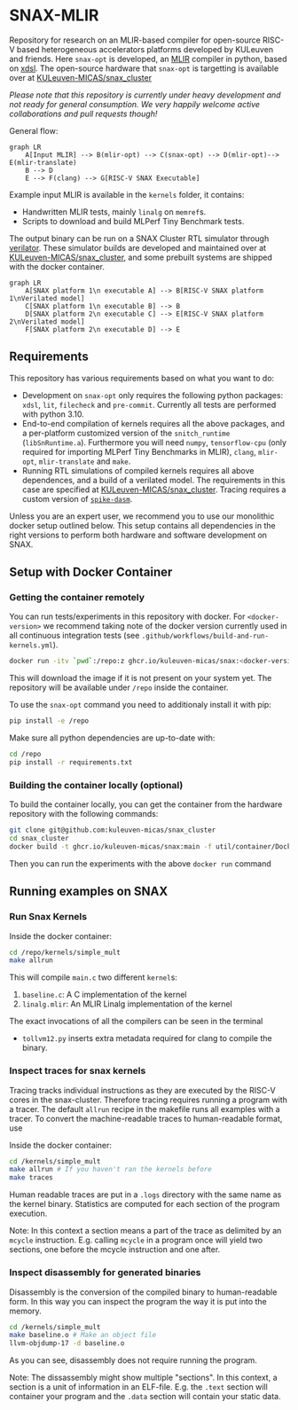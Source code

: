 # SNAX-MLIR

Repository for research on an MLIR-based compiler for open-source RISC-V based heterogeneous accelerators platforms developed by KULeuven and friends.
Here `snax-opt` is developed, an [MLIR](https://mlir.llvm.org) compiler in python, based on [xdsl](https://github.com/xdslproject/xdsl).
The open-source hardware that `snax-opt` is targetting is available over at [KULeuven-MICAS/snax_cluster](https://github.com/KULeuven-MICAS/snax_cluster)

_Please note that this repository is currently under heavy development and not ready for general consumption.
We very happily welcome active collaborations and pull requests though!_

General flow:
```mermaid
graph LR
    A[Input MLIR] --> B(mlir-opt) --> C(snax-opt) --> D(mlir-opt)--> E(mlir-translate) 
    B --> D
    E --> F(clang) --> G[RISC-V SNAX Executable]
```

Example input MLIR is available in the `kernels` folder, it contains:
* Handwritten MLIR tests, mainly `linalg` on `memref`s.
* Scripts to download and build MLPerf Tiny Benchmark tests.

The output binary can be run on a SNAX Cluster RTL simulator through [verilator](https://www.veripool.org/verilator/).
These simulator builds are developed and maintained over at [KULeuven-MICAS/snax_cluster](https://github.com/KULeuven-MICAS/snax_cluster), and some prebuilt systems are shipped with the docker container.
```mermaid
graph LR
    A[SNAX platform 1\n executable A] --> B[RISC-V SNAX platform 1\nVerilated model]
    C[SNAX platform 1\n executable B] --> B
    D[SNAX platform 2\n executable C] --> E[RISC-V SNAX platform 2\nVerilated model]
    F[SNAX platform 2\n executable D] --> E
```

## Requirements

This repository has various requirements based on what you want to do:

* Development on `snax-opt` only requires the following python packages: `xdsl`, `lit`, `filecheck` and `pre-commit`. Currently all tests are performed with python 3.10.
* End-to-end compilation of kernels requires all the above packages, and a per-platform customized version of the `snitch_runtime` (`libSnRuntime.a`). 
Furthermore you will need `numpy`, `tensorflow-cpu` (only required for importing MLPerf Tiny Benchmarks in MLIR), `clang`, `mlir-opt`, `mlir-translate` and `make`.
* Running RTL simulations of compiled kernels requires all above dependences, and a build of a verilated model. 
The requirements in this case are specified at [KULeuven-MICAS/snax_cluster](https://github.com/KULeuven-MICAS/snax_cluster).
Tracing requires a custom version of [`spike-dasm`](https://github.com/pulp-platform/riscv-isa-sim).

Unless you are an expert user, we recommend you to use our monolithic docker setup outlined below.
This setup contains all dependencies in the right versions to perform both hardware and software development on SNAX.

## Setup with Docker Container

### Getting the container remotely

You can run tests/experiments in this repository with docker.
For `<docker-version>` we recommend taking note of the docker version currently used in all continuous integration tests (see `.github/workflows/build-and-run-kernels.yml`).

```sh
docker run -itv `pwd`:/repo:z ghcr.io/kuleuven-micas/snax:<docker-version>
```
This will download the image if it is not present on your system yet.
The repository will be available under `/repo` inside the container.

To use the `snax-opt` command you need to additionaly install it with pip:

```sh
pip install -e /repo
```

Make sure all python dependencies are up-to-date with:

```sh
cd /repo
pip install -r requirements.txt
```

### Building the container locally (optional)

To build the container locally, you can get the container from the hardware repository with the following commands:

```sh
git clone git@github.com:kuleuven-micas/snax_cluster
cd snax_cluster
docker build -t ghcr.io/kuleuven-micas/snax:main -f util/container/Dockerfile .
```

Then you can run the experiments with the above `docker run` command

## Running examples on SNAX

### Run Snax Kernels

Inside the docker container:

```sh
cd /repo/kernels/simple_mult
make allrun
```

This will compile `main.c` two different `kernel`s:

1. `baseline.c`: A C implementation of the kernel
2. `linalg.mlir`: An MLIR Linalg implementation of the kernel

The exact invocations of all the compilers can be seen in the terminal

* `tollvm12.py` inserts extra metadata required for clang to compile the binary.

### Inspect traces for snax kernels

Tracing tracks individual instructions as they are executed by the RISC-V cores in the snax-cluster.
Therefore tracing requires running a program with a tracer.
The default `allrun` recipe in the makefile runs all examples with a tracer.
To convert the machine-readable traces to human-readable format, use

Inside the docker container:

```sh
cd /kernels/simple_mult
make allrun # If you haven't ran the kernels before
make traces
```

Human readable traces are put in a `.logs` directory with the same name as the kernel binary.
Statistics are computed for each section of the program execution.

Note: In this context a section means a part of the trace as delimited by an `mcycle` instruction.
E.g. calling `mcycle` in a program once will yield two sections, one before the mcycle instruction and one after.

### Inspect disassembly for generated binaries

Disassembly is the conversion of the compiled binary to human-readable form.
In this way you can inspect the program the way it is put into the memory.

```sh
cd /kernels/simple_mult
make baseline.o # Make an object file
llvm-objdump-17 -d baseline.o
```

As you can see, disassembly does not require running the program.

Note: The dissassembly might show multiple "sections". In this context, a section is a unit of information in an ELF-file.
E.g. the `.text` section will container your program and the `.data` section will contain your static data.

